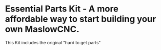 # Essential Parts Kit - A more affordable way to start building your own MaslowCNC.

This Kit includes the original &quot;hard to get parts&quot; 